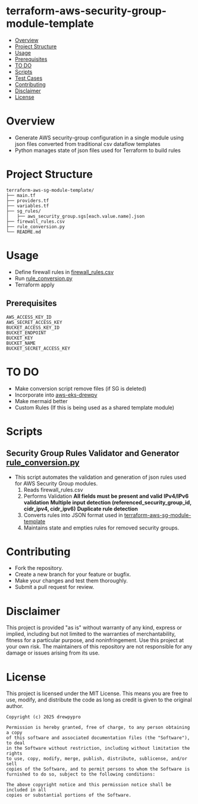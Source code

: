 # terraform-aws-security-group-module-template
- [Overview](#overview)
- [Project Structure](#project-structure)
- [Usage](#usage)
- [Prerequisites](#prerequisites)
- [TO DO](#to-do)
- [Scripts](#scripts)
- [Test Cases](tests/README.MD#test-cases)
- [Contributing](#contributing)
- [Disclaimer](#disclaimer)
- [License](#license)

# Overview
- Generate AWS security-group configuration in a single module using json files converted from traditional csv dataflow templates
- Python manages state of json files used for Terraform to build rules

# Project Structure
```
terraform-aws-sg-module-template/
├── main.tf
├── providers.tf
├── variables.tf
├── sg_rules/
│   ├── aws_security_group.sgs[each.value.name].json
├── firewall_rules.csv
├── rule_conversion.py
└── README.md
```

# Usage
- Define firewall rules in [firewall_rules.csv](https://github.com/drewpypro/terraform-aws-sg-module-template/blob/main/firewall_rules.csv)
- Run [rule_conversion.py](https://github.com/drewpypro/terraform-aws-sg-module-template/blob/main/rule_conversion.py)
- Terraform apply

## Prerequisites
```
AWS_ACCESS_KEY_ID
AWS_SECRET_ACCESS_KEY
BUCKET_ACCESS_KEY_ID
BUCKET_ENDPOINT
BUCKET_KEY
BUCKET_NAME
BUCKET_SECRET_ACCESS_KEY
```

# TO DO

- Make conversion script remove files (if SG is deleted)
- Incorporate into [aws-eks-drewpy](https://github.com/drewpypro/aws-eks-drewpy)
- Make mermaid better
- Custom Rules (If this is being used as a shared template module)

# Scripts

## Security Group Rules Validator and Generator [rule_conversion.py](https://github.com/drewpypro/terraform-aws-sg-module-template/rule_conversion.py)
- This script automates the validation and generation of json rules used for AWS Security Group modules. 
  1. Reads firewall_rules.csv
  2. Performs Validation
    **All fields must be present and valid**
    **IPv4/IPv6 validation**
    **Multiple input detection (referenced_security_group_id, cidr_ipv4, cidr_ipv6)**
    **Duplicate rule detection**
  3. Converts rules into JSON format used in [terraform-aws-sg-module-template](https://github.com/drewpypro/terraform-aws-sg-module-template)
  4. Maintains state and empties rules for removed security groups. 

# Contributing

- Fork the repository.
- Create a new branch for your feature or bugfix.
- Make your changes and test them thoroughly.
- Submit a pull request for review.

# Disclaimer

This project is provided "as is" without warranty of any kind, express or implied, including but not limited to the warranties of merchantability, fitness for a particular purpose, and noninfringement. Use this project at your own risk. The maintainers of this repository are not responsible for any damage or issues arising from its use.

# License

This project is licensed under the MIT License. This means you are free to use, modify, and distribute the code as long as credit is given to the original author.

```
Copyright (c) 2025 drewpypro

Permission is hereby granted, free of charge, to any person obtaining a copy
of this software and associated documentation files (the "Software"), to deal
in the Software without restriction, including without limitation the rights
to use, copy, modify, merge, publish, distribute, sublicense, and/or sell
copies of the Software, and to permit persons to whom the Software is
furnished to do so, subject to the following conditions:

The above copyright notice and this permission notice shall be included in all
copies or substantial portions of the Software.
```
 